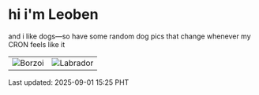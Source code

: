 # hi i'm Leoben

and i like dogs—so have some random dog pics that change whenever my CRON feels like it

|  |  |
|--------|----------|
| ![Borzoi](https://random-dog-vercel.vercel.app/api/random-borzoi?v=1756711546) | ![Labrador](https://random-dog-vercel.vercel.app/api/random-labrador?v=1756711546) |

Last updated: 2025-09-01 15:25 PHT
